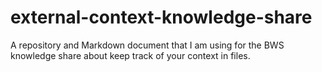 # external-context-knowledge-share
A repository and Markdown document that I am using for the BWS knowledge share about keep track of your context in files.
